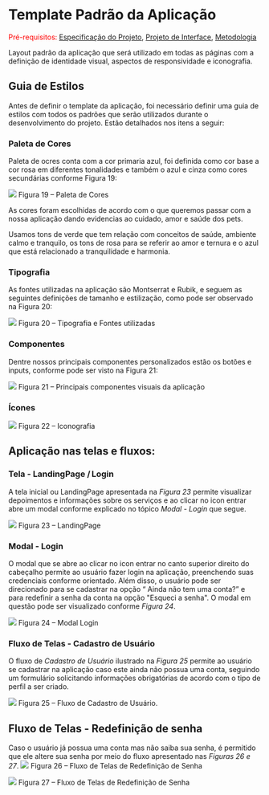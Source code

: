 # Template Padrão da Aplicação

<span style="color:red">Pré-requisitos: <a href="2-Especificação do Projeto.md"> Especificação do Projeto</a></span>, <a href="3-Projeto de Interface.md"> Projeto de Interface</a>, <a href="4-Metodologia.md"> Metodologia</a>

Layout padrão da aplicação que será utilizado em todas as páginas com a definição de identidade visual, aspectos de responsividade e iconografia.

## Guia de Estilos
Antes de definir o template da aplicação, foi necessário definir uma guia de estilos com todos os padrões que serão utilizados durante o desenvolvimento do projeto. Estão detalhados nos itens a seguir:

### Paleta de Cores

Paleta de ocres conta com a cor primaria azul, foi definida como cor base a cor rosa em diferentes tonalidades e também o azul e cinza como cores secundárias conforme Figura 19:

![](https://github.com/ICEI-PUC-Minas-PMV-ADS/hora_do_banho/blob/main/docs/img/Paleta%20de%20cores.png)
Figura 19 – Paleta de Cores


As cores foram escolhidas de acordo com o que queremos passar com a nossa aplicação dando evidencias ao cuidado, amor e saúde dos pets.

Usamos tons de verde que tem relação com conceitos de saúde, ambiente calmo e tranquilo, os tons de rosa para se referir ao amor e ternura e o azul que está 
relacionado a tranquilidade e harmonia.

### Tipografia
As fontes utilizadas na aplicação são Montserrat e Rubik, e seguem as seguintes definições de tamanho e estilização, como pode ser observado na Figura 20:

![](https://github.com/ICEI-PUC-Minas-PMV-ADS/hora_do_banho/blob/main/docs/img/Tipografia%20(1).png)
Figura 20 – Tipografia e Fontes utilizadas


### Componentes
Dentre nossos principais componentes personalizados estão os botões e inputs, conforme pode ser visto na Figura 21:

![](https://github.com/ICEI-PUC-Minas-PMV-ADS/hora_do_banho/blob/main/docs/img/Bot%C3%B5es.png)
Figura 21 – Principais componentes visuais da aplicação

### Ícones

![](https://github.com/ICEI-PUC-Minas-PMV-ADS/hora_do_banho/blob/main/docs/img/Icons.png)
Figura 22 – Iconografia


## Aplicação nas telas e fluxos:

### Tela - LandingPage / Login 

A tela inicial ou LandingPage apresentada na *Figura 23* permite visualizar depoimentos e informações sobre os serviços e ao clicar no icon entrar abre um modal conforme explicado no tópico *Modal - Login* que segue. 

![](https://github.com/ICEI-PUC-Minas-PMV-ADS/hora_do_banho/blob/main/docs/img/Home.png)
Figura 23 – LandingPage

### Modal - Login 
O modal que se abre ao clicar no icon entrar no canto superior direito do cabeçalho permite ao usuário fazer login na aplicação, preenchendo suas credenciais conforme orientado. Além disso, o usuário pode ser direcionado para se cadastrar na opção “ Ainda não tem uma conta?” e para redefinir a senha da conta na opção "Esqueci a senha". O modal em questão pode ser visualizado conforme *Figura 24*.

![](https://github.com/ICEI-PUC-Minas-PMV-ADS/hora_do_banho/blob/main/docs/img/Login.png)
Figura 24 – Modal Login

### Fluxo de Telas - Cadastro de Usuário 
O fluxo de *Cadastro de Usuário* ilustrado na *Figura 25* permite ao usuário se cadastrar na aplicação caso este ainda não possua uma conta, seguindo um formulário solicitando informações obrigatórias de acordo com o tipo de perfil a ser criado.

![](https://github.com/ICEI-PUC-Minas-PMV-ADS/hora_do_banho/blob/main/docs/img/Cadastro.jpeg)
Figura 25 – Fluxo de Cadastro de Usuário.

## Fluxo de Telas - Redefinição de senha 
Caso o usuário já possua uma conta mas não saiba sua senha, é permitido que ele altere sua senha por meio do fluxo apresentado nas *Figuras 26 e 27*. 
![](https://github.com/ICEI-PUC-Minas-PMV-ADS/hora_do_banho/blob/main/docs/img/Resetar%20Senha1.png)
Figura 26 – Fluxo de Telas de Redefinição de Senha 

![](https://github.com/ICEI-PUC-Minas-PMV-ADS/hora_do_banho/blob/main/docs/img/Resetar%20Senha2.png)
Figura 27 – Fluxo de Telas de Redefinição de Senha 
